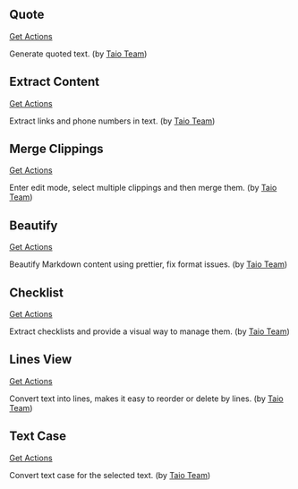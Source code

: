## Quote

<a href='/docs/actions/builtin/quote.json'>Get Actions</a>

Generate quoted text. (by [Taio Team](https://taio.app))

## Extract Content

<a href='/docs/actions/builtin/extract-content.json'>Get Actions</a>

Extract links and phone numbers in text. (by [Taio Team](https://taio.app))

## Merge Clippings

<a href='/docs/actions/builtin/merge-clippings.json'>Get Actions</a>

Enter edit mode, select multiple clippings and then merge them. (by [Taio Team](https://taio.app))

## Beautify

<a href='/docs/actions/builtin/beautify.json'>Get Actions</a>

Beautify Markdown content using prettier, fix format issues. (by [Taio Team](https://taio.app))

## Checklist

<a href='/docs/actions/builtin/checklist.json'>Get Actions</a>

Extract checklists and provide a visual way to manage them. (by [Taio Team](https://taio.app))

## Lines View

<a href='/docs/actions/builtin/lines-view.json'>Get Actions</a>

Convert text into lines, makes it easy to reorder or delete by lines. (by [Taio Team](https://taio.app))

## Text Case

<a href='/docs/actions/builtin/text-case.json'>Get Actions</a>

Convert text case for the selected text. (by [Taio Team](https://taio.app))